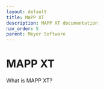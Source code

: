 ```yaml
---
layout: default
title: MAPP XT
description: MAPP XT documentation
nav_order: 5
parent: Meyer Software
---
```


# MAPP XT

What is MAPP XT?